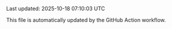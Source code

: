 Last updated: 2025-10-18 07:10:03 UTC

This file is automatically updated by the GitHub Action workflow.
